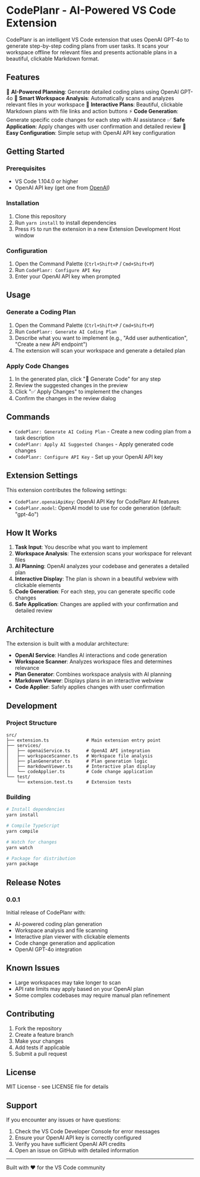 # CodePlanr - AI-Powered VS Code Extension

CodePlanr is an intelligent VS Code extension that uses OpenAI GPT-4o to generate step-by-step coding plans from user tasks. It scans your workspace offline for relevant files and presents actionable plans in a beautiful, clickable Markdown format.

## Features

🤖 **AI-Powered Planning**: Generate detailed coding plans using OpenAI GPT-4o
📁 **Smart Workspace Analysis**: Automatically scans and analyzes relevant files in your workspace
📝 **Interactive Plans**: Beautiful, clickable Markdown plans with file links and action buttons
⚡ **Code Generation**: Generate specific code changes for each step with AI assistance
✅ **Safe Application**: Apply changes with user confirmation and detailed review
🔧 **Easy Configuration**: Simple setup with OpenAI API key configuration

## Getting Started

### Prerequisites

- VS Code 1.104.0 or higher
- OpenAI API key (get one from [OpenAI](https://platform.openai.com/api-keys))

### Installation

1. Clone this repository
2. Run `yarn install` to install dependencies
3. Press `F5` to run the extension in a new Extension Development Host window

### Configuration

1. Open the Command Palette (`Ctrl+Shift+P` / `Cmd+Shift+P`)
2. Run `CodePlanr: Configure API Key`
3. Enter your OpenAI API key when prompted

## Usage

### Generate a Coding Plan

1. Open the Command Palette (`Ctrl+Shift+P` / `Cmd+Shift+P`)
2. Run `CodePlanr: Generate AI Coding Plan`
3. Describe what you want to implement (e.g., "Add user authentication", "Create a new API endpoint")
4. The extension will scan your workspace and generate a detailed plan

### Apply Code Changes

1. In the generated plan, click "🤖 Generate Code" for any step
2. Review the suggested changes in the preview
3. Click "✅ Apply Changes" to implement the changes
4. Confirm the changes in the review dialog

## Commands

- `CodePlanr: Generate AI Coding Plan` - Create a new coding plan from a task description
- `CodePlanr: Apply AI Suggested Changes` - Apply generated code changes
- `CodePlanr: Configure API Key` - Set up your OpenAI API key

## Extension Settings

This extension contributes the following settings:

* `CodePlanr.openaiApiKey`: OpenAI API Key for CodePlanr AI features
* `CodePlanr.model`: OpenAI model to use for code generation (default: "gpt-4o")

## How It Works

1. **Task Input**: You describe what you want to implement
2. **Workspace Analysis**: The extension scans your workspace for relevant files
3. **AI Planning**: OpenAI analyzes your codebase and generates a detailed plan
4. **Interactive Display**: The plan is shown in a beautiful webview with clickable elements
5. **Code Generation**: For each step, you can generate specific code changes
6. **Safe Application**: Changes are applied with your confirmation and detailed review

## Architecture

The extension is built with a modular architecture:

- **OpenAI Service**: Handles AI interactions and code generation
- **Workspace Scanner**: Analyzes workspace files and determines relevance
- **Plan Generator**: Combines workspace analysis with AI planning
- **Markdown Viewer**: Displays plans in an interactive webview
- **Code Applier**: Safely applies changes with user confirmation

## Development

### Project Structure

```
src/
├── extension.ts              # Main extension entry point
├── services/
│   ├── openaiService.ts      # OpenAI API integration
│   ├── workspaceScanner.ts   # Workspace file analysis
│   ├── planGenerator.ts      # Plan generation logic
│   ├── markdownViewer.ts     # Interactive plan display
│   └── codeApplier.ts        # Code change application
└── test/
    └── extension.test.ts     # Extension tests
```

### Building

```bash
# Install dependencies
yarn install

# Compile TypeScript
yarn compile

# Watch for changes
yarn watch

# Package for distribution
yarn package
```

## Release Notes

### 0.0.1

Initial release of CodePlanr with:
- AI-powered coding plan generation
- Workspace analysis and file scanning
- Interactive plan viewer with clickable elements
- Code change generation and application
- OpenAI GPT-4o integration

## Known Issues

- Large workspaces may take longer to scan
- API rate limits may apply based on your OpenAI plan
- Some complex codebases may require manual plan refinement

## Contributing

1. Fork the repository
2. Create a feature branch
3. Make your changes
4. Add tests if applicable
5. Submit a pull request

## License

MIT License - see LICENSE file for details

## Support

If you encounter any issues or have questions:

1. Check the VS Code Developer Console for error messages
2. Ensure your OpenAI API key is correctly configured
3. Verify you have sufficient OpenAI API credits
4. Open an issue on GitHub with detailed information

---

Built with ❤️ for the VS Code community